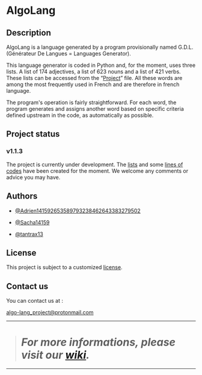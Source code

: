 # AlgoLang
## Description
AlgoLang is a language generated by a program provisionally named G.D.L. (Générateur De Langues = Languages Generator).

This language generator is coded in Python and, for the moment, uses three lists. A list of 174 adjectives, a list of 623 nouns and a list of 421 verbs. These lists can be accessed from the “[Project](https://github.com/Adrien141592653589793238462643383279502/G.D.L./tree/bd1b331a6f44e6b8e62a53a1cfc07738c3991e8c/Project)” file. All these words are among the most frequently used in French and are therefore in french language.

The program's operation is fairly straightforward. For each word, the program generates and assigns another word based on specific criteria defined upstream in the code, as automatically as possible.
## Project status
### v1.1.3
The project is currently under development. The [lists](https://github.com/Adrien141592653589793238462643383279502/AlgoLang_Project/tree/main/AlgoLang_Project/Project) and some [lines of codes](https://github.com/Adrien141592653589793238462643383279502/AlgoLang_Project/blob/main/AlgoLang_Project/Project/GDL.py) have been created for the moment. We welcome any comments or advice you may have.

## Authors

- [@Adrien141592653589793238462643383279502](https://github.com/Adrien141592653589793238462643383279502)

- [@Sacha14159](https://github.com/Sacha14159)

- [@tantrax13](https://github.com/tantrax13)
## License

This project is subject to a customized [license](https://github.com/Adrien141592653589793238462643383279502/G.D.L./blob/main/LICENSE).
## Contact us

You can contact us at :

algo-lang_project@protonmail.com

***
> # _For more informations, please visit our [wiki](https://github.com/Adrien141592653589793238462643383279502/AlgoLang_Project/wiki/AlgoLang-Project-Wiki)._
***
